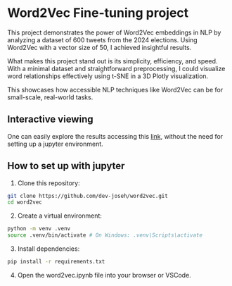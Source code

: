 # Word2Vec Fine-tuning project

This project demonstrates the power of Word2Vec embeddings in NLP by analyzing a dataset of 600 tweets from the 2024 elections. Using Word2Vec with a vector size of 50, I achieved insightful results.

What makes this project stand out is its simplicity, efficiency, and speed. With a minimal dataset and straightforward preprocessing, I could visualize word relationships effectively using t-SNE in a 3D Plotly visualization.

This showcases how accessible NLP techniques like Word2Vec can be for small-scale, real-world tasks.

## Interactive viewing
One can easily explore the results accessing this [link](https://colab.research.google.com/drive/1VTdnSWKcgKcSwIDc98kLBe8ydfcIfIAF?usp=sharing), without the need for setting up a jupyter environment.

## How to set up with jupyter
1. Clone this repository:
```bash
git clone https://github.com/dev-joseh/word2vec.git
cd word2vec
```

2. Create a virtual environment:
```bash
python -m venv .venv
source .venv/bin/activate # On Windows: .venv\Scripts\activate
```
3. Install dependencies:
```bash
pip install -r requirements.txt
```

4. Open the word2vec.ipynb file into your browser or VSCode.